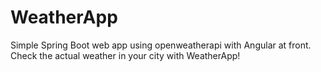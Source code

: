# WeatherApp
Simple Spring Boot web app using openweatherapi with Angular at front.
Check the actual weather in your city with WeatherApp!
